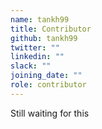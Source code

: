 ```yaml
---
name: tankh99
title: Contributor
github: tankh99
twitter: ""
linkedin: ""
slack: ""
joining_date: ""
role: contributor
---
```


Still waiting for this
